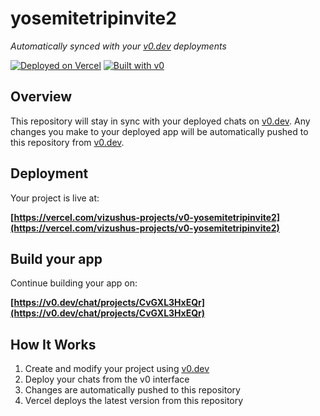 # yosemitetripinvite2

*Automatically synced with your [v0.dev](https://v0.dev) deployments*

[![Deployed on Vercel](https://img.shields.io/badge/Deployed%20on-Vercel-black?style=for-the-badge&logo=vercel)](https://vercel.com/vizushus-projects/v0-yosemitetripinvite2)
[![Built with v0](https://img.shields.io/badge/Built%20with-v0.dev-black?style=for-the-badge)](https://v0.dev/chat/projects/CvGXL3HxEQr)

## Overview

This repository will stay in sync with your deployed chats on [v0.dev](https://v0.dev).
Any changes you make to your deployed app will be automatically pushed to this repository from [v0.dev](https://v0.dev).

## Deployment

Your project is live at:

**[https://vercel.com/vizushus-projects/v0-yosemitetripinvite2](https://vercel.com/vizushus-projects/v0-yosemitetripinvite2)**

## Build your app

Continue building your app on:

**[https://v0.dev/chat/projects/CvGXL3HxEQr](https://v0.dev/chat/projects/CvGXL3HxEQr)**

## How It Works

1. Create and modify your project using [v0.dev](https://v0.dev)
2. Deploy your chats from the v0 interface
3. Changes are automatically pushed to this repository
4. Vercel deploys the latest version from this repository
